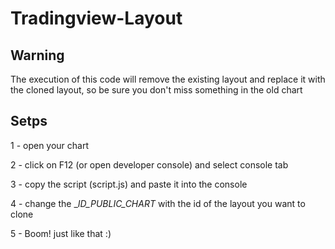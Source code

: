 # Tradingview-Layout

## Warning

The execution of this code will remove the existing layout and replace it with the cloned layout,
so be sure you don't miss something in the old chart


## Setps

1 - open your chart

2 - click on F12 (or open developer console) and select console tab

3 - copy the script (script.js) and paste it into the console 

4 - change the __ID_PUBLIC_CHART_ with the id of the layout you want to clone 

5 - Boom! just like that :)
